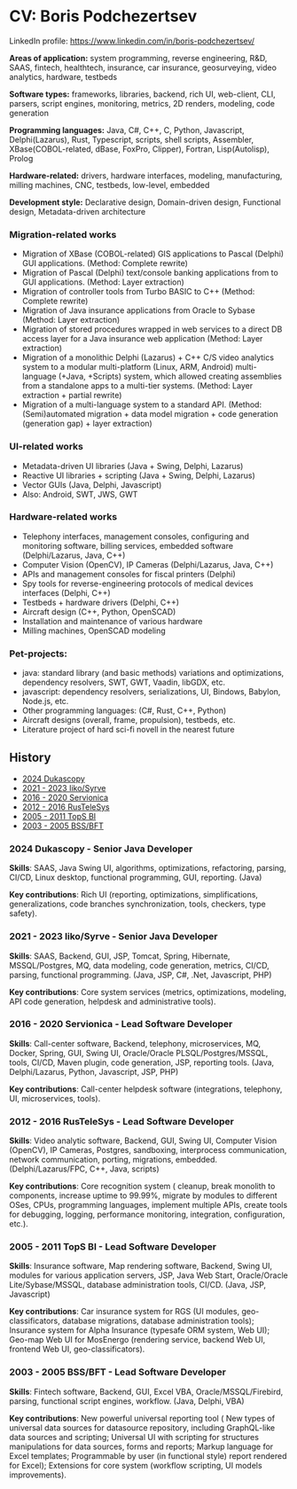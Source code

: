 # CV: Boris Podchezertsev

LinkedIn profile: https://www.linkedin.com/in/boris-podchezertsev/

**Areas of application:** system programming, reverse engineering, R&D, SAAS, fintech, healthtech, insurance, car insurance, geosurveying, video analytics, hardware, testbeds

**Software types:** frameworks, libraries, backend, rich UI, web-client, CLI, parsers, script engines, monitoring, metrics, 2D renders, modeling, code generation

**Programming languages:** Java, C#, C++, C, Python, Javascript, Delphi(Lazarus), Rust, Typescript, scripts, shell scripts, Assembler, XBase(COBOL-related, dBase, FoxPro, Clipper), Fortran, Lisp(Autolisp), Prolog

**Hardware-related:** drivers, hardware interfaces, modeling, manufacturing, milling machines, CNC, testbeds, low-level, embedded

**Development style:** Declarative design, Domain-driven design, Functional design, Metadata-driven architecture

### Migration-related works
- Migration of XBase (COBOL-related) GIS applications to Pascal (Delphi) GUI applications. (Method: Complete rewrite)
- Migration of Pascal (Delphi) text/console banking applications from to GUI applications. (Method: Layer extraction)
- Migration of controller tools from Turbo BASIC to C++ (Method: Complete rewrite)
- Migration of Java insurance applications from Oracle to Sybase (Method: Layer extraction)
- Migration of stored procedures wrapped in web services to a direct DB access layer for a Java insurance web application (Method: Layer extraction)
- Migration of a monolithic Delphi (Lazarus) + C++ C/S video analytics system to a modular multi-platform (Linux, ARM, Android) multi-language (+Java, +Scripts) system, which allowed creating assemblies from a standalone apps to a multi-tier systems. (Method: Layer extraction + partial rewrite)
- Migration of a multi-language system to a standard API. (Method: (Semi)automated migration + data model migration + code generation (generation gap) + layer extraction)

### UI-related works
- Metadata-driven UI libraries (Java + Swing, Delphi, Lazarus)
- Reactive UI libraries + scripting (Java + Swing, Delphi, Lazarus)
- Vector GUIs (Java, Delphi, Javascript)
- Also: Android, SWT, JWS, GWT

### Hardware-related works
- Telephony interfaces, management consoles, configuring and monitoring software, billing services, embedded software (Delphi/Lazarus, Java, C++)
- Computer Vision (OpenCV), IP Cameras (Delphi/Lazarus, Java, C++)
- APIs and management consoles for fiscal printers (Delphi)
- Spy tools for reverse-engineering protocols of medical devices interfaces (Delphi, C++)
- Testbeds + hardware drivers (Delphi, C++)
- Aircraft design (C++, Python, OpenSCAD)
- Installation and maintenance of various hardware
- Milling machines, OpenSCAD modeling

### Pet-projects:
- java: standard library (and basic methods) variations and optimizations, dependency resolvers, SWT, GWT, Vaadin, libGDX, etc.
- javascript: dependency resolvers, serializations, UI, Bindows, Babylon, Node.js, etc.
- Other programming languages: (C#, Rust, C++, Python)
- Aircraft designs (overall, frame, propulsion), testbeds, etc.
- Literature project of hard sci-fi novell in the nearest future


## History

- [2024 Dukascopy](#2024-dukascopy---senior-java-developer)
- [2021 - 2023 Iiko/Syrve](#2021---2023-iikosyrve---senior-java-developer)
- [2016 - 2020 Servionica](#2016---2020-servionica---lead-software-developer)
- [2012 - 2016 RusTeleSys](#2012---2016-rustelesys---lead-software-developer)
- [2005 - 2011 TopS BI](#2005---2011-tops-bi---lead-software-developer)
- [2003 - 2005 BSS/BFT](#2003---2005-bssbft---lead-software-developer)

### 2024 Dukascopy - Senior Java Developer

**Skills**: SAAS, Java Swing UI, algorithms, optimizations, refactoring, parsing, CI/CD, Linux desktop, functional programming, GUI, reporting. (Java)

**Key contributions**: Rich UI (reporting, optimizations, simplifications, generalizations, code branches synchronization, tools, checkers, type safety).


### 2021 - 2023 Iiko/Syrve - Senior Java Developer

**Skills**: SAAS, Backend, GUI, JSP, Tomcat, Spring, Hibernate, MSSQL/Postgres, MQ, data modeling, code generation, metrics, CI/CD, parsing, functional programming. (Java, JSP, C#, .Net, Javascript, PHP)

**Key contributions**: Core system services (metrics, optimizations, modeling, API code generation, helpdesk and administrative tools).
 

### 2016 - 2020 Servionica - Lead Software Developer

**Skills**: Call-center software, Backend, telephony, microservices, MQ, Docker, Spring, GUI, Swing UI, Oracle/Oracle PLSQL/Postgres/MSSQL, tools, CI/CD, Maven plugin, code generation, JSP, reporting tools. (Java, Delphi/Lazarus, Python, Javascript, JSP, PHP)
 
**Key contributions**: Call-center helpdesk software (integrations, telephony, UI, microservices, tools).


### 2012 - 2016 RusTeleSys - Lead Software Developer

**Skills**: Video analytic software, Backend, GUI, Swing UI, Computer Vision (OpenCV), IP Cameras, Postgres, sandboxing, interprocess communication, network communication, porting, migrations, embedded. (Delphi/Lazarus/FPC, C++, Java, scripts)

**Key contributions**:
Core recognition system (
  cleanup, break monolith to components, increase uptime to 99.99%,
  migrate by modules to different OSes, CPUs, programming languages, implement multiple APIs,
  create tools for debugging, logging, performance monitoring, integration, configuration, etc.).


### 2005 - 2011 TopS BI - Lead Software Developer

**Skills**: Insurance software, Map rendering software, Backend, Swing UI, modules for various application servers, JSP, Java Web Start, Oracle/Oracle Lite/Sybase/MSSQL, database administration tools, CI/CD. (Java, JSP, Javascript)

**Key contributions**:
  Car insurance system for RGS (UI modules, geo-classificators, database migrations, database administration tools);
  Insurance system for Alpha Insurance (typesafe ORM system, Web UI);
  Geo-map Web UI for MosEnergo (rendering service, backend Web UI, frontend Web UI, geo-classificators).


### 2003 - 2005 BSS/BFT - Lead Software Developer

**Skills**: Fintech software, Backend, GUI, Excel VBA, Oracle/MSSQL/Firebird, parsing, functional script engines, workflow. (Java, Delphi, VBA)

**Key contributions**:
New powerful universal reporting tool (
  New types of universal data sources for datasource repository, including GraphQL-like data sources and scripting;
  Universal UI with scripting for structures manipulations for data sources, forms and reports;
  Markup language for Excel templates;
  Programmable by user (in functional style) report rendered for Excel);
Extensions for core system (workflow scripting, UI models improvements).
